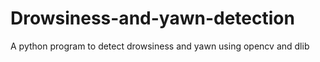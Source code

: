 # Drowsiness-and-yawn-detection
A python program to detect drowsiness and yawn using opencv and dlib
